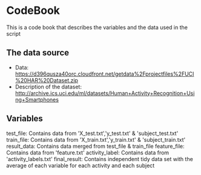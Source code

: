 # CodeBook

This is a code book that describes the variables and the data used in the script

## The data source
* Data: https://d396qusza40orc.cloudfront.net/getdata%2Fprojectfiles%2FUCI%20HAR%20Dataset.zip
* Description of the dataset: http://archive.ics.uci.edu/ml/datasets/Human+Activity+Recognition+Using+Smartphones

## Variables 

test_file:      Contains data from 'X_test.txt','y_test.txt' & 'subject_test.txt'
train_file:     Contains data from 'X_train.txt','y_train.txt' & 'subject_train.txt'
result_data:    Contains data merged from test_file & train_file
feature_file:   Contains data from 'feature.txt'
activity_label: Contains data from 'activity_labels.txt'
final_result:   Contains independent tidy data set with the average of each variable for each activity and each subject 



